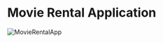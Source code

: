 # Movie Rental Application
![MovieRentalApp](https://user-images.githubusercontent.com/82296082/151455464-630b13e8-36df-457b-a07d-445b25b1c6dd.png)

